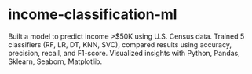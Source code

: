 # income-classification-ml
Built a model to predict income >$50K using U.S. Census data. Trained 5 classifiers (RF, LR, DT, KNN, SVC), compared results using accuracy, precision, recall, and F1-score. Visualized insights with Python, Pandas, Sklearn, Seaborn, Matplotlib.
